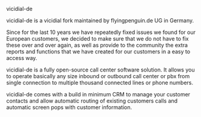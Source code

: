 vicidial-de

vicidial-de is a vicidial fork maintained by flyingpenguin.de UG in Germany.

Since for the last 10 years we have repeatedly fixed issues we found for our
European customers, we decided to make sure that we do not have to fix these
over and over again, as well as provide to the community the extra reports and
functions that we have created for our customers in a easy to access way.

vicidial-de is a fully open-source call center software solution. It allows you
to operate basically any size inbound or outbound call center or pbx from
single connection to multiple thousand connected lines or phone numbers.

vicidial-de comes with a build in minimum CRM to manage your customer contacts
and allow automatic routing of existing customers calls and automatic screen
pops with customer information.
